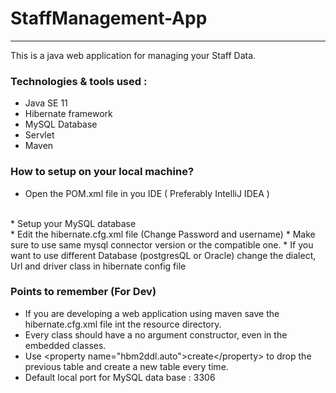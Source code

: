 # StaffManagement-App

---

This is a java web application for managing your Staff Data.

### Technologies & tools used :
* Java SE 11
* Hibernate framework
* MySQL Database
* Servlet
* Maven



### How to setup on your local machine?
* Open the POM.xml file in you IDE ( Preferably IntelliJ IDEA )
<br>
* Setup your MySQL database
<br>
* Edit the hibernate.cfg.xml file (Change Password and username)
    * Make sure to use same mysql connector version or the compatible one.
    * If you want to use different Database (postgresQL or Oracle) change the dialect, Url and driver class in hibernate config file



### Points to remember (For Dev)
* If you are developing a web application using maven save the hibernate.cfg.xml file int the resource directory.
* Every class should have a no argument constructor, even in the embedded classes.
* Use \<property name="hbm2ddl.auto">create\</property> to drop the previous table and create a new table every time.
* Default local port for MySQL data base : 3306
